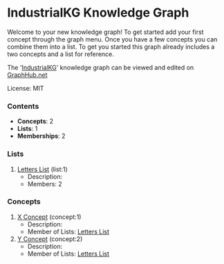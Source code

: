 # IndustrialKG Knowledge Graph

Welcome to your new knowledge graph! To get started add your first concept through the graph menu. Once you have a few concepts you can combine them into a list. To get you started this graph already includes a two concepts and a list for reference.

The '[IndustrialKG](https://graphhub.net/industrialkg)' knowledge graph can be viewed and edited on [GraphHub.net](https://graphhub.net)

License: MIT
### Contents
- **Concepts**: 2
- **Lists**: 1
- **Memberships**: 2
### Lists
1. [Letters List](/industrialkg/list/letters-list?id=1) (list:1)
   - Description: 
   - Members: 2
### Concepts
1. [X Concept](/industrialkg/concept/x-concept?id=1) (concept:1)
   - Description: 
   - Member of Lists: [Letters List](/industrialkg/list/letters-list?id=1)
1. [Y Concept](/industrialkg/concept/y-concept?id=2) (concept:2)
   - Description: 
   - Member of Lists: [Letters List](/industrialkg/list/letters-list?id=1)
